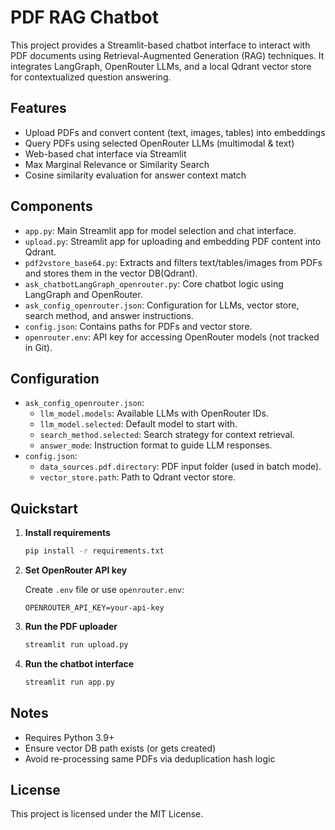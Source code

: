 # PDF RAG Chatbot

This project provides a Streamlit-based chatbot interface to interact with PDF documents using Retrieval-Augmented Generation (RAG) techniques. It integrates LangGraph, OpenRouter LLMs, and a local Qdrant vector store for contextualized question answering.

## Features

- Upload PDFs and convert content (text, images, tables) into embeddings
- Query PDFs using selected OpenRouter LLMs (multimodal & text)
- Web-based chat interface via Streamlit
- Max Marginal Relevance or Similarity Search
- Cosine similarity evaluation for answer context match

## Components

- `app.py`: Main Streamlit app for model selection and chat interface.
- `upload.py`: Streamlit app for uploading and embedding PDF content into Qdrant.
- `pdf2vstore_base64.py`: Extracts and filters text/tables/images from PDFs and stores them in the vector DB(Qdrant).
- `ask_chatbotLangGraph_openrouter.py`: Core chatbot logic using LangGraph and OpenRouter.
- `ask_config_openrouter.json`: Configuration for LLMs, vector store, search method, and answer instructions.
- `config.json`: Contains paths for PDFs and vector store.
- `openrouter.env`: API key for accessing OpenRouter models (not tracked in Git).

## Configuration

- `ask_config_openrouter.json`:
  - `llm_model.models`: Available LLMs with OpenRouter IDs.
  - `llm_model.selected`: Default model to start with.
  - `search_method.selected`: Search strategy for context retrieval.
  - `answer_mode`: Instruction format to guide LLM responses.
- `config.json`:
  - `data_sources.pdf.directory`: PDF input folder (used in batch mode).
  - `vector_store.path`: Path to Qdrant vector store.

## Quickstart

1. **Install requirements**
   ```bash
   pip install -r requirements.txt
   ```

2. **Set OpenRouter API key**

   Create `.env` file or use `openrouter.env`:
   ```env
   OPENROUTER_API_KEY=your-api-key
   ```

3. **Run the PDF uploader**
   ```bash
   streamlit run upload.py
   ```

4. **Run the chatbot interface**
   ```bash
   streamlit run app.py
   ```

## Notes

- Requires Python 3.9+
- Ensure vector DB path exists (or gets created)
- Avoid re-processing same PDFs via deduplication hash logic

## License

This project is licensed under the MIT License.
